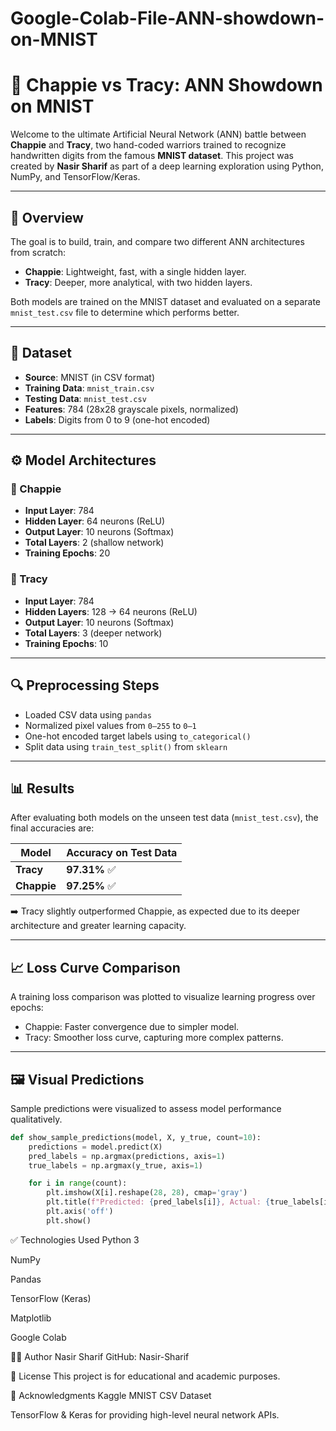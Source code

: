 # Google-Colab-File-ANN-showdown-on-MNIST
# 🤖 Chappie vs Tracy: ANN Showdown on MNIST

Welcome to the ultimate Artificial Neural Network (ANN) battle between **Chappie** and **Tracy**, two hand-coded warriors trained to recognize handwritten digits from the famous **MNIST dataset**. This project was created by **Nasir Sharif** as part of a deep learning exploration using Python, NumPy, and TensorFlow/Keras.

---

## 🧠 Overview

The goal is to build, train, and compare two different ANN architectures from scratch:

- **Chappie**: Lightweight, fast, with a single hidden layer.
- **Tracy**: Deeper, more analytical, with two hidden layers.

Both models are trained on the MNIST dataset and evaluated on a separate `mnist_test.csv` file to determine which performs better.

---

## 📁 Dataset

- **Source**: MNIST (in CSV format)
- **Training Data**: `mnist_train.csv`
- **Testing Data**: `mnist_test.csv`
- **Features**: 784 (28x28 grayscale pixels, normalized)
- **Labels**: Digits from 0 to 9 (one-hot encoded)

---

## ⚙️ Model Architectures

### 🦾 Chappie
- **Input Layer**: 784
- **Hidden Layer**: 64 neurons (ReLU)
- **Output Layer**: 10 neurons (Softmax)
- **Total Layers**: 2 (shallow network)
- **Training Epochs**: 20

### 🤖 Tracy
- **Input Layer**: 784
- **Hidden Layers**: 128 → 64 neurons (ReLU)
- **Output Layer**: 10 neurons (Softmax)
- **Total Layers**: 3 (deeper network)
- **Training Epochs**: 10

---

## 🔍 Preprocessing Steps

- Loaded CSV data using `pandas`
- Normalized pixel values from `0–255` to `0–1`
- One-hot encoded target labels using `to_categorical()`
- Split data using `train_test_split()` from `sklearn`

---

## 📊 Results

After evaluating both models on the unseen test data (`mnist_test.csv`), the final accuracies are:

| Model   | Accuracy on Test Data |
|---------|------------------------|
| **Tracy** | **97.31%** ✅ |
| **Chappie** | **97.25%** ✅ |

➡️ Tracy slightly outperformed Chappie, as expected due to its deeper architecture and greater learning capacity.

---

## 📈 Loss Curve Comparison

A training loss comparison was plotted to visualize learning progress over epochs:

- Chappie: Faster convergence due to simpler model.
- Tracy: Smoother loss curve, capturing more complex patterns.

---

## 🖼️ Visual Predictions

Sample predictions were visualized to assess model performance qualitatively.

```python
def show_sample_predictions(model, X, y_true, count=10):
    predictions = model.predict(X)
    pred_labels = np.argmax(predictions, axis=1)
    true_labels = np.argmax(y_true, axis=1)

    for i in range(count):
        plt.imshow(X[i].reshape(28, 28), cmap='gray')
        plt.title(f"Predicted: {pred_labels[i]}, Actual: {true_labels[i]}")
        plt.axis('off')
        plt.show()
```

✅ Technologies Used
Python 3

NumPy

Pandas

TensorFlow (Keras)

Matplotlib

Google Colab


👨‍💻 Author
Nasir Sharif
GitHub: Nasir-Sharif

📌 License
This project is for educational and academic purposes.

🌟 Acknowledgments
Kaggle MNIST CSV Dataset

TensorFlow & Keras for providing high-level neural network APIs.
